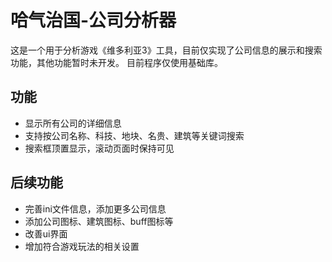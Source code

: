 # 哈气治国-公司分析器

这是一个用于分析游戏《维多利亚3》工具，目前仅实现了公司信息的展示和搜索功能，其他功能暂时未开发。
目前程序仅使用基础库。

## 功能
- 显示所有公司的详细信息
- 支持按公司名称、科技、地块、名贵、建筑等关键词搜索
- 搜索框顶置显示，滚动页面时保持可见

## 后续功能
- 完善ini文件信息，添加更多公司信息
- 添加公司图标、建筑图标、buff图标等
- 改善ui界面
- 增加符合游戏玩法的相关设置